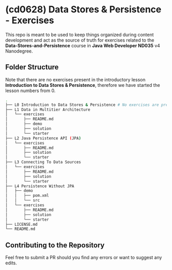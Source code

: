 # (cd0628) Data Stores & Persistence - Exercises

This repo is meant to be used to keep things organized during content development and act as the source of truth for exercises related to the **Data-Stores-and-Persistence** course in **Java Web Developer ND035** v4 Nanodegree.

## Folder Structure
Note that there are no exercises present in the introductory lesson **Introduction to Data Stores & Persistence**, therefore we have started the lesson numbers from 0. 

```bash
.
├── L0 Introduction to Data Stores & Persistence # No exercises are present in this lesson. 
├── L1 Data in Multitier Architecture
│   └── exercises
│       ├── README.md
│       ├── demo
│       ├── solution
│       └── starter
├── L2 Java Persistence API (JPA)
│   └── exercises
│       ├── README.md
│       ├── solution
│       └── starter
├── L3 Connecting To Data Sources
│   └── exercises
│       ├── README.md
│       ├── solution
│       └── starter
├── L4 Persistence Without JPA
│   ├── demo
│   │   ├── pom.xml
│   │   └── src
│   └── exercises
│       ├── README.md
│       ├── solution
│       └── starter
├── LICENSE.md
└── README.md
```


## Contributing to the Repository
Feel free to submit a PR should you find any errors or want to suggest any edits. 